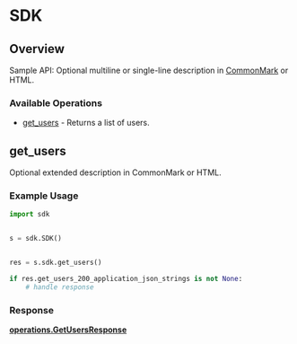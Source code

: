 # SDK

## Overview

Sample API: Optional multiline or single-line description in [CommonMark](http://commonmark.org/help/) or HTML.

### Available Operations

* [get_users](#get_users) - Returns a list of users.

## get_users

Optional extended description in CommonMark or HTML.

### Example Usage

```python
import sdk


s = sdk.SDK()


res = s.sdk.get_users()

if res.get_users_200_application_json_strings is not None:
    # handle response
```


### Response

**[operations.GetUsersResponse](../../models/operations/getusersresponse.md)**

